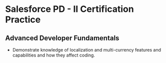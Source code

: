 # Salesforce PD - II Certification Practice

## Advanced Developer Fundamentals
- Demonstrate knowledge of localization and multi-currency features and capabilities and how they affect coding.
